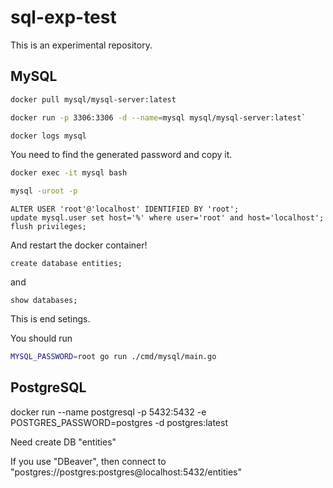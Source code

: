 # sql-exp-test

This is an experimental repository.


## MySQL

```bash
docker pull mysql/mysql-server:latest
``` 

```bash
docker run -p 3306:3306 -d --name=mysql mysql/mysql-server:latest`
``` 
 
```bash
docker logs mysql
``` 

You need to find the generated password and copy it. 

```bash
docker exec -it mysql bash
``` 

```bash
mysql -uroot -p
``` 

```mysql
ALTER USER 'root'@'localhost' IDENTIFIED BY 'root';
update mysql.user set host='%' where user='root' and host='localhost';
flush privileges;
```

And restart the docker container! 

```mysql
create database entities;
```

and 

```mysql
show databases;
```

This is end setings. 

You should run 
```bash
MYSQL_PASSWORD=root go run ./cmd/mysql/main.go
```


## PostgreSQL

docker run --name postgresql -p 5432:5432 -e POSTGRES_PASSWORD=postgres -d postgres:latest

Need create DB "entities"

If you use "DBeaver", then connect to "postgres://postgres:postgres@localhost:5432/entities" 

